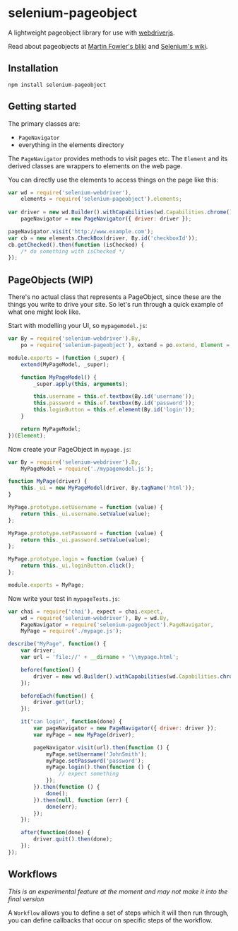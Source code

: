 # selenium-pageobject

A lightweight pageobject library for use with [webdriverjs](https://code.google.com/p/selenium/wiki/WebDriverJs).

Read about pageobjects at [Martin Fowler's bliki](http://martinfowler.com/bliki/PageObject.html) and [Selenium's wiki](https://code.google.com/p/selenium/wiki/PageObjects).

## Installation

    npm install selenium-pageobject

## Getting started

The primary classes are:
* `PageNavigator`
* everything in the elements directory

The `PageNavigator` provides methods to visit pages etc. The `Element` and its derived classes are wrappers to elements on the web page.

You can directly use the elements to access things on the page like this:
````javascript
var wd = require('selenium-webdriver'),
    elements = require('selenium-pageobject').elements;
    
var driver = new wd.Builder().withCapabilities(wd.Capabilities.chrome()).build(),
    pageNavigator = new PageNavigator({ driver: driver });

pageNavigator.visit('http://www.example.com');
var cb = new elements.CheckBox(driver, By.id('checkboxId'));
cb.getChecked().then(function (isChecked) {
    /* do something with isChecked */
});

````

## PageObjects (WIP)

There's no actual class that represents a PageObject, since these are the things you write to drive your site. So let's run through a quick example of what one might look like.

Start with modelling your UI, so `mypagemodel.js`:
````javascript
var By = require('selenium-webdriver').By,
    po = require('selenium-pageobject'), extend = po.extend, Element = po.elements.Element;

module.exports = (function (_super) {
    extend(MyPageModel, _super);

    function MyPageModel() {
    	_super.apply(this, arguments);

    	this.username = this.ef.textbox(By.id('username'));
        this.password = this.ef.textbox(By.id('password'));
        this.loginButton = this.ef.element(By.id('login'));
    }

    return MyPageModel;
})(Element);
````

Now create your PageObject in `mypage.js`:
````javascript
var By = require('selenium-webdriver').By,
    MyPageModel = require('./mypagemodel.js');

function MyPage(driver) {
    this._ui = new MyPageModel(driver, By.tagName('html'));
}

MyPage.prototype.setUsername = function (value) {
    return this._ui.username.setValue(value);
};

MyPage.prototype.setPassword = function (value) {
    return this._ui.password.setValue(value);
};

MyPage.prototype.login = function (value) {
    return this._ui.loginButton.click();
};

module.exports = MyPage;
````

Now write your test in `mypageTests.js`:
````javascript
var chai = require('chai'), expect = chai.expect,
    wd = require('selenium-webdriver'), By = wd.By,
    PageNavigator = require('selenium-pageobject').PageNavigator,
    MyPage = require('./mypage.js');

describe("MyPage", function() {
    var driver;
    var url = 'file://' + __dirname + '\\mypage.html';

    before(function() {
        driver = new wd.Builder().withCapabilities(wd.Capabilities.chrome()).build();
    });

    beforeEach(function() {
        driver.get(url);
    });

	it("can login", function(done) {
        var pageNavigator = new PageNavigator({ driver: driver });
        var myPage = new MyPage(driver);

        pageNavigator.visit(url).then(function () {
            myPage.setUsername('JohnSmith');
            myPage.setPassword('password');
            myPage.login().then(function () {
                // expect something
            });
        }).then(function () {
            done();
        }).then(null, function (err) {
            done(err);
        });
    });

    after(function(done) {
        driver.quit().then(done);
    });
});
````

## Workflows
*This is an experimental feature at the moment and may not make it into the final version*

A `Workflow` allows you to define a set of steps which it will then run through, you can define callbacks that occur on specific steps of the workflow.
